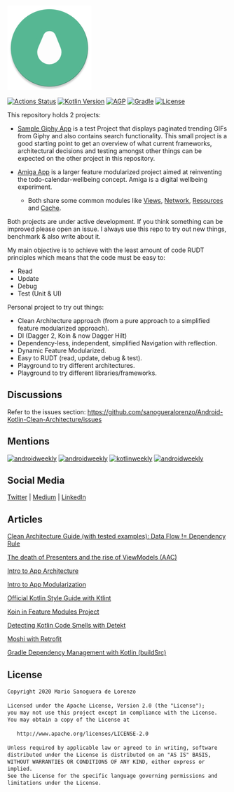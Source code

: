 <img src="app/src/main/res/mipmap-xxxhdpi/ic_launcher_round.png" />

[![Actions Status](https://github.com/sanogueralorenzo/Android-Kotlin-Clean-Architecture/workflows/android/badge.svg)](https://github.com/sanogueralorenzo/Android-Kotlin-Clean-Architecture/actions)
[![Kotlin Version](https://img.shields.io/badge/kotlin-1.3.71-blue.svg)](http://kotlinlang.org/)
[![AGP](https://img.shields.io/badge/AGP-4.0.0-blue)](https://developer.android.com/studio/releases/gradle-plugin)
[![Gradle](https://img.shields.io/badge/Gradle-6.5-blue)](https://gradle.org)
[![License](https://img.shields.io/badge/License-Apache%202.0-blue.svg)](http://www.apache.org/licenses/LICENSE-2.0)

This repository holds 2 projects:

- [Sample Giphy App](https://github.com/sanogueralorenzo/Android-Kotlin-Clean-Architecture/tree/master/sample) is a test Project that displays paginated trending GIFs from Giphy and also contains search functionality.
This small project is a good starting point to get an overview of what current frameworks, architectural decisions and testing amongst other things can be expected on the other project in this repository.

- [Amiga App](https://github.com/sanogueralorenzo/Android-Kotlin-Clean-Architecture/tree/master/app) is a larger feature modularized project aimed at reinventing the todo-calendar-wellbeing concept. Amiga is a digital wellbeing experiment.

    - Both share some common modules like [Views](https://github.com/sanogueralorenzo/Android-Kotlin-Clean-Architecture/tree/master/common/views), [Network](https://github.com/sanogueralorenzo/Android-Kotlin-Clean-Architecture/tree/master/common/network), [Resources](https://github.com/sanogueralorenzo/Android-Kotlin-Clean-Architecture/tree/master/common/resources) and [Cache](https://github.com/sanogueralorenzo/Android-Kotlin-Clean-Architecture/tree/master/common/cache).

Both projects are under active development. If you think something can be improved please open an issue. I always use this repo to try out new things, benchmark & also write about it.

My main objective is to achieve with the least amount of code RUDT principles which means that the code must be easy to:
- Read
- Update
- Debug
- Test (Unit & UI)

Personal project to try out things:
- Clean Architecture approach (from a pure approach to a simplified feature modularized approach).
- DI (Dagger 2, Koin & now Dagger Hilt)
- Dependency-less, independent, simplified Navigation with reflection.
- Dynamic Feature Modularized.
- Easy to RUDT (read, update, debug & test).
- Playground to try different architectures.
- Playground to try different libraries/frameworks.

Discussions
-
Refer to the issues section: https://github.com/sanogueralorenzo/Android-Kotlin-Clean-Architecture/issues

Mentions
-
[![androidweekly](https://img.shields.io/badge/androidweekly.net-303-orange.svg)](https://androidweekly.net/issues/issue-303)
[![androidweekly](https://img.shields.io/badge/androidweekly.net-333-orange.svg)](https://androidweekly.net/issues/issue-333)
[![kotlinweekly](https://img.shields.io/badge/kotlinweekly.net-119-blue.svg)](https://mailchi.mp/kotlinweekly/kotlin-weekly-119)
[![androidweekly](https://img.shields.io/badge/androidweekly.net-335-orange.svg)](https://androidweekly.net/issues/issue-335)

Social Media
-
[Twitter](https://twitter.com/MarioSanoguera) | [Medium](https://medium.com/@sanogueralorenzo) | [LinkedIn](https://www.linkedin.com/in/mario-sanoguera-de-lorenzo-b7b392103/)

Articles
-
[Clean Architecture Guide (with tested examples): Data Flow != Dependency Rule](https://proandroiddev.com/clean-architecture-data-flow-dependency-rule-615ffdd79e29)

[The death of Presenters and the rise of ViewModels (AAC)](https://proandroiddev.com/the-death-of-presenters-and-the-rise-of-viewmodels-aac-f14d54b419a)

[Intro to App Architecture](https://proandroiddev.com/intro-to-app-architecture-922b392b21b2)

[Intro to App Modularization](https://proandroiddev.com/intro-to-app-modularization-42411e4c421e)

[Official Kotlin Style Guide with Ktlint](https://proandroiddev.com/official-kotlin-style-guide-with-ktlint-4a649c172956)

[Koin in Feature Modules Project](https://proandroiddev.com/koin-in-feature-modules-project-6329f069f943)

[Detecting Kotlin Code Smells with Detekt](https://proandroiddev.com/detecting-kotlin-code-smells-with-detekt-e79c52a35faf)

[Moshi with Retrofit](https://proandroiddev.com/moshi-with-retrofit-in-kotlin-%EF%B8%8F-a69c2621708b)

[Gradle Dependency Management with Kotlin (buildSrc)](https://proandroiddev.com/gradle-dependency-management-with-kotlin-94eed4df9a28)

License
-

    Copyright 2020 Mario Sanoguera de Lorenzo

    Licensed under the Apache License, Version 2.0 (the "License");
    you may not use this project except in compliance with the License.
    You may obtain a copy of the License at

       http://www.apache.org/licenses/LICENSE-2.0

    Unless required by applicable law or agreed to in writing, software
    distributed under the License is distributed on an "AS IS" BASIS,
    WITHOUT WARRANTIES OR CONDITIONS OF ANY KIND, either express or implied.
    See the License for the specific language governing permissions and
    limitations under the License.
